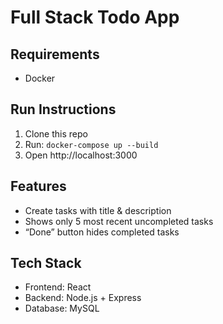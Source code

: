 # Full Stack Todo App

## Requirements
- Docker

## Run Instructions
1. Clone this repo
2. Run: `docker-compose up --build`
3. Open http://localhost:3000

## Features
- Create tasks with title & description
- Shows only 5 most recent uncompleted tasks
- “Done” button hides completed tasks

## Tech Stack
- Frontend: React
- Backend: Node.js + Express
- Database: MySQL